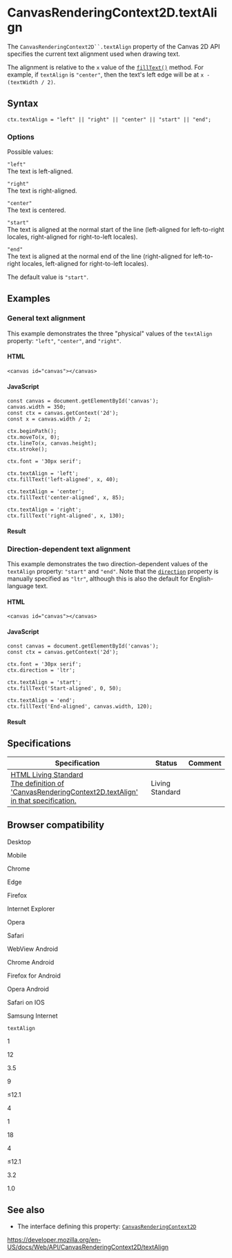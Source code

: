 # CanvasRenderingContext2D.textAlign

The ` CanvasRenderingContext2D``.textAlign ` property of the Canvas 2D API specifies the current text alignment used when drawing text.

The alignment is relative to the `x` value of the [`fillText()`](filltext) method. For example, if `textAlign` is `"center"`, then the text's left edge will be at `x - (textWidth / 2)`.

## Syntax

    ctx.textAlign = "left" || "right" || "center" || "start" || "end";

### Options

Possible values:

`"left"`  
The text is left-aligned.

`"right"`  
The text is right-aligned.

`"center"`  
The text is centered.

`"start"`  
The text is aligned at the normal start of the line (left-aligned for left-to-right locales, right-aligned for right-to-left locales).

`"end"`  
The text is aligned at the normal end of the line (right-aligned for left-to-right locales, left-aligned for right-to-left locales).

The default value is `"start"`.

## Examples

### General text alignment

This example demonstrates the three "physical" values of the `textAlign` property: `"left"`, `"center"`, and `"right"`.

#### HTML

    <canvas id="canvas"></canvas>

#### JavaScript

    const canvas = document.getElementById('canvas');
    canvas.width = 350;
    const ctx = canvas.getContext('2d');
    const x = canvas.width / 2;

    ctx.beginPath();
    ctx.moveTo(x, 0);
    ctx.lineTo(x, canvas.height);
    ctx.stroke();

    ctx.font = '30px serif';

    ctx.textAlign = 'left';
    ctx.fillText('left-aligned', x, 40);

    ctx.textAlign = 'center';
    ctx.fillText('center-aligned', x, 85);

    ctx.textAlign = 'right';
    ctx.fillText('right-aligned', x, 130);

#### Result

### Direction-dependent text alignment

This example demonstrates the two direction-dependent values of the `textAlign` property: `"start"` and `"end"`. Note that the [`direction`](direction) property is manually specified as `"ltr"`, although this is also the default for English-language text.

#### HTML

    <canvas id="canvas"></canvas>

#### JavaScript

    const canvas = document.getElementById('canvas');
    const ctx = canvas.getContext('2d');

    ctx.font = '30px serif';
    ctx.direction = 'ltr';

    ctx.textAlign = 'start';
    ctx.fillText('Start-aligned', 0, 50);

    ctx.textAlign = 'end';
    ctx.fillText('End-aligned', canvas.width, 120);

#### Result

## Specifications

<table><thead><tr class="header"><th>Specification</th><th>Status</th><th>Comment</th></tr></thead><tbody><tr class="odd"><td><a href="https://html.spec.whatwg.org/multipage/scripting.html#dom-context-2d-textalign">HTML Living Standard<br />
<span class="small">The definition of 'CanvasRenderingContext2D.textAlign' in that specification.</span></a></td><td><span class="spec-living">Living Standard</span></td><td></td></tr></tbody></table>

## Browser compatibility

Desktop

Mobile

Chrome

Edge

Firefox

Internet Explorer

Opera

Safari

WebView Android

Chrome Android

Firefox for Android

Opera Android

Safari on IOS

Samsung Internet

`textAlign`

1

12

3.5

9

≤12.1

4

1

18

4

≤12.1

3.2

1.0

## See also

- The interface defining this property: [`CanvasRenderingContext2D`](../canvasrenderingcontext2d)

<a href="https://developer.mozilla.org/en-US/docs/Web/API/CanvasRenderingContext2D/textAlign" class="_attribution-link">https://developer.mozilla.org/en-US/docs/Web/API/CanvasRenderingContext2D/textAlign</a>

